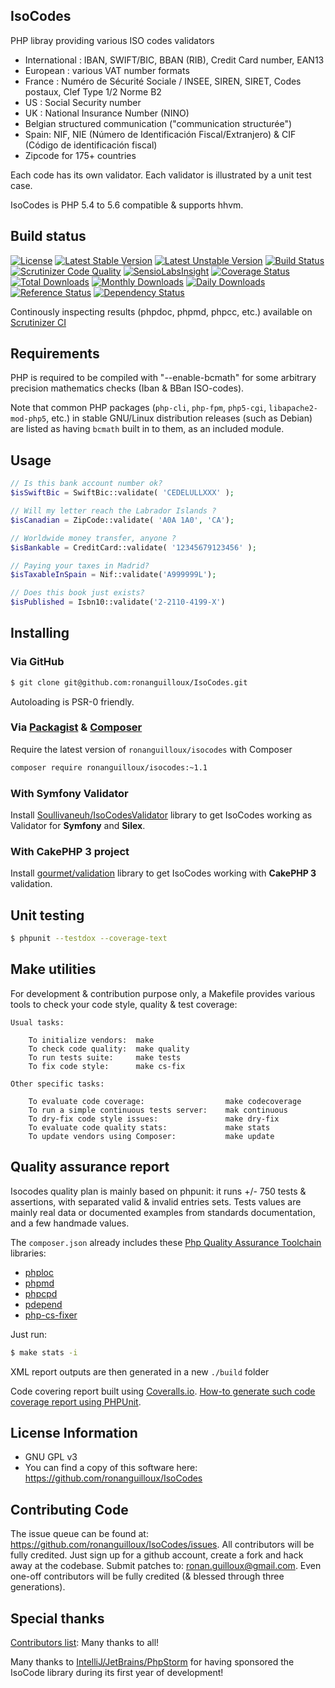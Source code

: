 IsoCodes
--------

PHP libray providing various ISO codes validators

* International : IBAN, SWIFT/BIC, BBAN (RIB), Credit Card number, EAN13
* European : various VAT number formats
* France : Numéro de Sécurité Sociale / INSEE, SIREN, SIRET, Codes postaux, Clef Type 1/2 Norme B2
* US : Social Security number
* UK : National Insurance Number (NINO)
* Belgian structured communication ("communication structurée")
* Spain: NIF, NIE (Número de Identificación Fiscal/Extranjero) & CIF (Código de identificación fiscal)
* Zipcode for 175+ countries

Each code has its own validator.
Each validator is illustrated by a unit test case.

IsoCodes is PHP 5.4 to 5.6 compatible & supports hhvm.


Build status
------------

[![License](https://poser.pugx.org/ronanguilloux/isocodes/license.svg)](https://packagist.org/packages/ronanguilloux/isocodes)
[![Latest Stable Version](https://poser.pugx.org/ronanguilloux/isocodes/v/stable.svg)](https://packagist.org/packages/ronanguilloux/isocodes)
[![Latest Unstable Version](https://poser.pugx.org/ronanguilloux/isocodes/v/unstable.svg)](https://packagist.org/packages/ronanguilloux/isocodes)
[![Build Status](https://secure.travis-ci.org/ronanguilloux/IsoCodes.png?branch=master)](http://travis-ci.org/ronanguilloux/IsoCodes)
[![Scrutinizer Code Quality](https://scrutinizer-ci.com/g/ronanguilloux/IsoCodes/badges/quality-score.png?s=db3d0ec70de304f743065f3b628c809c4a48d46f)](https://scrutinizer-ci.com/g/ronanguilloux/IsoCodes/) [![SensioLabsInsight](https://insight.sensiolabs.com/projects/fde42adb-344d-4055-b78d-20b598040ac8/mini.png)](https://insight.sensiolabs.com/projects/fde42adb-344d-4055-b78d-20b598040ac8)
[![Coverage Status](https://coveralls.io/repos/ronanguilloux/IsoCodes/badge.svg?branch=master)](https://coveralls.io/r/ronanguilloux/IsoCodes?branch=master)
[![Total Downloads](https://poser.pugx.org/ronanguilloux/isocodes/downloads)](https://packagist.org/packages/ronanguilloux/isocodes)
[![Monthly Downloads](https://poser.pugx.org/ronanguilloux/isocodes/d/monthly.png)](https://packagist.org/packages/ronanguilloux/isocodes)
[![Daily Downloads](https://poser.pugx.org/ronanguilloux/isocodes/d/daily.png)](https://packagist.org/packages/ronanguilloux/isocodes)
[![Reference Status](https://www.versioneye.com/php/ronanguilloux:isocodes/reference_badge.svg?style=flat)](https://www.versioneye.com/php/ronanguilloux:isocodes/references)
[![Dependency Status](https://www.versioneye.com/php/ronanguilloux:isocodes/1.1.4/badge.svg)](https://www.versioneye.com/php/ronanguilloux:isocodes/1.1.4)


Continously inspecting results (phpdoc, phpmd, phpcc, etc.) available on [Scrutinizer CI](https://scrutinizer-ci.com/g/ronanguilloux/IsoCodes/inspections)


Requirements
------------

PHP is required to be compiled with "--enable-bcmath" for some arbitrary precision mathematics checks (Iban & BBan ISO-codes).

Note that common PHP packages (`php-cli`, `php-fpm`, `php5-cgi`, `libapache2-mod-php5`, etc.) in stable GNU/Linux distribution releases (such as Debian) are listed as having `bcmath` built in to them, as an included module.


Usage
-----

```php
// Is this bank account number ok?
$isSwiftBic = SwiftBic::validate( 'CEDELULLXXX' );

// Will my letter reach the Labrador Islands ?
$isCanadian = ZipCode::validate( 'A0A 1A0', 'CA');

// Worldwide money transfer, anyone ?
$isBankable = CreditCard::validate( '12345679123456' );

// Paying your taxes in Madrid?
$isTaxableInSpain = Nif::validate('A999999L');

// Does this book just exists?
$isPublished = Isbn10::validate('2-2110-4199-X')
```


Installing
----------

### Via GitHub

```bash
$ git clone git@github.com:ronanguilloux/IsoCodes.git
```

Autoloading is PSR-0 friendly.

### Via [Packagist](https://packagist.org/packages/ronanguilloux/isocodes) & [Composer](http://getcomposer.org/doc/00-intro.md)

Require the latest version of `ronanguilloux/isocodes` with Composer

```bash
composer require ronanguilloux/isocodes:~1.1
```

### With Symfony Validator

Install [Soullivaneuh/IsoCodesValidator](https://github.com/Soullivaneuh/IsoCodesValidator) library
to get IsoCodes working as Validator for **Symfony** and **Silex**.

### With CakePHP 3 project

Install [gourmet/validation](https://github.com/gourmet/validation) library
to get IsoCodes working with **CakePHP 3** validation.


Unit testing
------------

```bash
$ phpunit --testdox --coverage-text
```


Make utilities
--------------

For development & contribution purpose only,
a Makefile provides various tools to check your code style, quality & test coverage:

```
Usual tasks:

	To initialize vendors:  make
	To check code quality:	make quality
	To run tests suite:	    make tests
	To fix code style:	    make cs-fix

Other specific tasks:

	To evaluate code coverage:			        make codecoverage
	To run a simple continuous tests server:	mak continuous
	To dry-fix code style issues:			    make dry-fix
	To evaluate code quality stats:			    make stats
	To update vendors using Composer:		    make update
```

Quality assurance report
------------------------

Isocodes quality plan is mainly based on phpunit: it runs +/- 750 tests & assertions,
with separated valid & invalid entries sets.
Tests values are mainly real data or documented examples from standards documentation, and a few handmade values.

The `composer.json` already includes these  [Php Quality Assurance Toolchain](http://phpqatools.org) libraries:

* [phploc](https://github.com/sebastianbergmann/phploc)
* [phpmd](https://github.com/phpmd/phpmd)
* [phpcpd](https://github.com/sebastianbergmann/phpcpd)
* [pdepend](https://github.com/pdepend/pdepend)
* [php-cs-fixer](https://github.com/fabpot/PHP-CS-Fixer)

Just run:

```bash
$ make stats -i
```

XML report outputs are then generated in a new `./build` folder

Code covering report built using [Coveralls.io](https://coveralls.io/r/ronanguilloux/IsoCodes).
[How-to generate such code coverage report using PHPUnit](https://github.com/satooshi/php-coveralls/blob/master/README.md).


License Information
-------------------

* GNU GPL v3
* You can find a copy of this software here: https://github.com/ronanguilloux/IsoCodes


Contributing Code
-----------------

The issue queue can be found at: https://github.com/ronanguilloux/IsoCodes/issues. All contributors will be fully credited. Just sign up for a github account, create a fork and hack away at the codebase. Submit patches to: ronan.guilloux@gmail.com. Even one-off contributors will be fully credited (& blessed through three generations).


Special thanks
--------------

[Contributors list](https://github.com/ronanguilloux/IsoCodes/graphs/contributors): Many thanks to all!

Many thanks to [IntelliJ/JetBrains/PhpStorm](http://www.jetbrains.com/phpstorm/) for having sponsored the IsoCode library during its first year of development!
